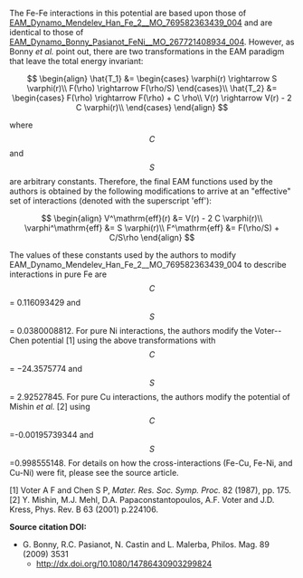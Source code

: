 The Fe-Fe interactions in this potential are based upon those of  [EAM_Dynamo_Mendelev_Han_Fe_2__MO_769582363439_004](https://openkim.org/cite/MO_769582363439_004) and are identical to those of [EAM_Dynamo_Bonny_Pasianot_FeNi__MO_267721408934_004](https://openkim.org/cite/MO_267721408934_004).  However, as Bonny *et al.* point out, there are two transformations in the EAM paradigm that leave the total energy invariant:

$$
\begin{align}
\hat{T_1} &= \begin{cases}
                         \varphi(r) \rightarrow S \varphi(r)\\
                         F(\rho) \rightarrow F(\rho/S)
                     \end{cases}\\
\hat{T_2} &= \begin{cases}
                         F(\rho) \rightarrow F(\rho) + C \rho\\
                         V(r) \rightarrow V(r) - 2 C \varphi(r)\\
                     \end{cases}
\end{align}
$$

where $$C$$ and $$S$$ are arbitrary constants.  Therefore, the final EAM functions used by the authors is obtained by the following modifications to arrive at an "effective" set of interactions (denoted with the superscript 'eff'):

$$
\begin{align}
V^\mathrm{eff}(r) &= V(r) - 2 C \varphi(r)\\
\varphi^\mathrm{eff} &= S \varphi(r)\\
F^\mathrm{eff} &= F(\rho/S) + C/S\rho
\end{align}
$$

The values of these constants used by the authors to modify EAM_Dynamo_Mendelev_Han_Fe_2__MO_769582363439_004 to describe interactions in pure Fe are $$C$$ = 0.116093429 and $$S$$ = 0.0380008812.  For pure Ni interactions, the authors modify the Voter--Chen potential [1] using the above transformations with $$C$$ = −24.3575774 and $$S$$ = 2.92527845.  For pure Cu interactions, the authors modify the potential of Mishin *et al.* [2] using $$C$$=-0.00195739344 and $$S$$=0.998555148.  For details on how the cross-interactions (Fe-Cu, Fe-Ni, and Cu-Ni) were fit, please see the source article.

[1] Voter A F and Chen S P, *Mater. Res. Soc. Symp. Proc.* 82 (1987), pp. 175.
[2] Y. Mishin, M.J. Mehl, D.A. Papaconstantopoulos, A.F. Voter and J.D. Kress, Phys. Rev. B 63 (2001) p.224106.

**Source citation DOI:**

* G. Bonny, R.C. Pasianot, N. Castin and L. Malerba, Philos. Mag. 89 (2009) 3531
    - http://dx.doi.org/10.1080/14786430903299824
